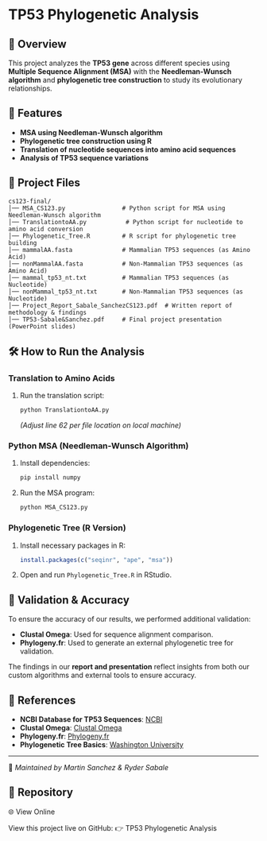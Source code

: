 # TP53 Phylogenetic Analysis

## 📌 Overview
This project analyzes the **TP53 gene** across different species using **Multiple Sequence Alignment (MSA)** with the **Needleman-Wunsch algorithm** and **phylogenetic tree construction** to study its evolutionary relationships.

## 🔬 Features
- **MSA using Needleman-Wunsch algorithm**
- **Phylogenetic tree construction using R**
- **Translation of nucleotide sequences into amino acid sequences**
- **Analysis of TP53 sequence variations**

## 📂 Project Files
```
cs123-final/
│── MSA_CS123.py                # Python script for MSA using Needleman-Wunsch algorithm
│── TranslationtoAA.py           # Python script for nucleotide to amino acid conversion
│── Phylogenetic_Tree.R         # R script for phylogenetic tree building
│── mammalAA.fasta              # Mammalian TP53 sequences (as Amino Acid)
│── nonMammalAA.fasta           # Non-Mammalian TP53 sequences (as Amino Acid)
│── mammal_tp53_nt.txt          # Mammalian TP53 sequences (as Nucleotide)
│── nonMammal_tp53_nt.txt       # Non-Mammalian TP53 sequences (as Nucleotide)
│── Project_Report_Sabale_SanchezCS123.pdf  # Written report of methodology & findings
│── TP53-Sabale&Sanchez.pdf     # Final project presentation (PowerPoint slides)
```

## 🛠️ How to Run the Analysis

### **Translation to Amino Acids**
1. Run the translation script:
   ```bash
   python TranslationtoAA.py
   ```
   *(Adjust line 62 per file location on local machine)*

### **Python MSA (Needleman-Wunsch Algorithm)**
1. Install dependencies:
   ```bash
   pip install numpy
   ```
2. Run the MSA program:
   ```bash
   python MSA_CS123.py
   ```

### **Phylogenetic Tree (R Version)**
1. Install necessary packages in R:
   ```r
   install.packages(c("seqinr", "ape", "msa"))
   ```
2. Open and run `Phylogenetic_Tree.R` in RStudio.

## 🔬 Validation & Accuracy

To ensure the accuracy of our results, we performed additional validation:

- **Clustal Omega**: Used for sequence alignment comparison.
- **Phylogeny.fr**: Used to generate an external phylogenetic tree for validation.

The findings in our **report and presentation** reflect insights from both our custom algorithms and external tools to ensure accuracy.

## 📝 References

- **NCBI Database for TP53 Sequences**: [NCBI](https://www.ncbi.nlm.nih.gov/)
- **Clustal Omega**: [Clustal Omega](https://www.ebi.ac.uk/Tools/msa/clustalo/)
- **Phylogeny.fr**: [Phylogeny.fr](http://www.phylogeny.fr/)
- **Phylogenetic Tree Basics**: [Washington University](https://evolution.gs.washington.edu/phylip/doc/main.html)

---
📌 *Maintained by Martin Sanchez & Ryder Sabale*

## 🔗 Repository
🌐 View Online

View this project live on GitHub:
👉 TP53 Phylogenetic Analysis
